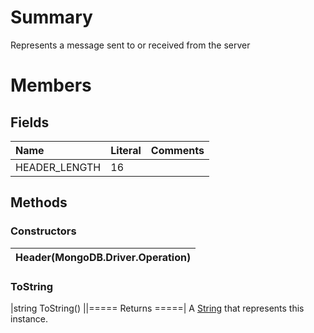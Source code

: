 # Summary #
Represents a message sent to or received from the server

# Members #
## Fields ##
| **Name** | **Literal** | **Comments** |
|:---------|:------------|:-------------|
| HEADER\_LENGTH | 16          |              |

## Methods ##
### Constructors ###
|Header(MongoDB.Driver.Operation)|
|:-------------------------------|
### ToString ###
|string ToString()               ||===== Returns =====|
A [String](http://msdn.microsoft.com/en-us/library/System.String.aspx) that represents this instance.
